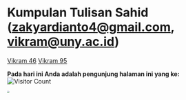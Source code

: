 # Kumpulan Tulisan Sahid ([zakyardianto4@gmail.com](mailto:zakyardianto4@gmail.com), [vikram@uny.ac.id](mailto:zakyardianto4@uny.ac.id))

[Vikram 46](https://github.com/VikramZakyArdianto16/Tugas-Akhir-Aplikasi-Komputer/files/13526544/Vikram.Zaky.Ardianto_Tugas.Akhir.zip)
[Vikram 95](https://github.com/VikramZakyArdianto16/Tugas-Akhir-Aplikasi-Komputer/files/13526539/Vikram.Zaky.Ardianto_Tugas.Akhir.pdf)


**Pada hari ini Anda adalah pengunjung halaman ini yang ke:** ![Visitor Count](https://profile-counter.glitch.me/VikramZakyArdianto16/count.svg)

<img src="QR4publikasi.png" style="zoom:30%;"/>
